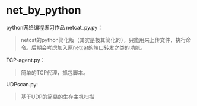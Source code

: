 # net_by_python
python网络编程练习作品
netcat_py.py：

> netcat的python简化版（其实是极其简化的），只能用来上传文件，执行命令。后期会考虑加入原netcat的端口转发之类的功能。

TCP-agent.py：

>  简单的TCP代理，抓包脚本。

UDPscan.py:

>基于UDP的简易的生存主机扫描
